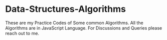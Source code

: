 # Data-Structures-Algorithms
These are my Practice Codes of Some common Algorithms.
All the Algorithms are in JavaScript Language.
For Discussions and Queries please reach out to me.
